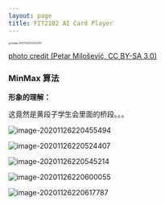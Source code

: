 ```yaml
---
layout: page
title: FIT2102 AI Card Player 
---
```




<img src="image-20201120222702407.png" alt="image-20201120222702407" style="zoom: 33%;" />

[photo credit (Petar Milošević, CC BY-SA 3.0)](https://upload.wikimedia.org/wikipedia/commons/5/5d/Royal_Flush.JPG)



### MinMax 算法

**形象的理解：**

这竟然是黄段子学生会里面的桥段。。。

![image-20201126220455494](image-20201126220455494.png)

![image-20201126220524407](image-20201126220524407.png)

![image-20201126220545214](image-20201126220545214.png)

![image-20201126220600055](image-20201126220600055.png)

![image-20201126220617787](image-20201126220617787.png)

